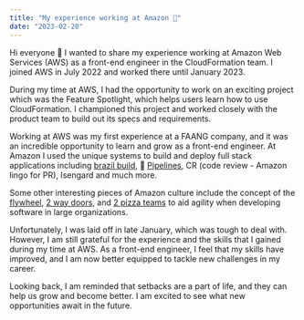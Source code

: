 ```yaml
---
title: "My experience working at Amazon 🌲"
date: "2023-02-20"
---
```


Hi everyone 👋 I wanted to share my experience working at Amazon Web Services (AWS) as a front-end engineer in the CloudFormation team. I joined AWS in July 2022 and worked there until January 2023.

During my time at AWS, I had the opportunity to work on an exciting project which was the Feature Spotlight, which helps users learn how to use CloudFormation. I championed this project and worked closely with the product team to build out its specs and requirements.

Working at AWS was my first experience at a FAANG company, and it was an incredible opportunity to learn and grow as a front-end engineer. At Amazon I used the unique systems to build and deploy full stack applications including [brazil build](https://gist.github.com/terabyte/15a2d3d407285b8b5a0a7964dd6283b0), 🚰 [Pipelines](https://blog.pragmaticengineer.com/amazon-notable-systems/), CR (code review - Amazon lingo for PR), Isengard and much more.

Some other interesting pieces of Amazon culture include the concept of the [flywheel](https://www.samseely.com/posts/the-amazon-flywheel-part-1), [2 way doors](https://fs.blog/reversible-irreversible-decisions/), and [2 pizza teams](https://jasoncrawford.org/two-pizza-teams) to aid agility when developing software in large organizations.

Unfortunately, I was laid off in late January, which was tough to deal with. However, I am still grateful for the experience and the skills that I gained during my time at AWS. As a front-end engineer, I feel that my skills have improved, and I am now better equipped to tackle new challenges in my career.

Looking back, I am reminded that setbacks are a part of life, and they can help us grow and become better. I am excited to see what new opportunities await in the future.
